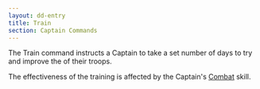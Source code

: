 ```yaml
---
layout: dd-entry
title: Train
section: Captain Commands
---
```


The Train command instructs a Captain to take a set number of days to try and improve the   of their troops.

The effectiveness of the training is affected by the Captain's [Combat](characters) skill.
